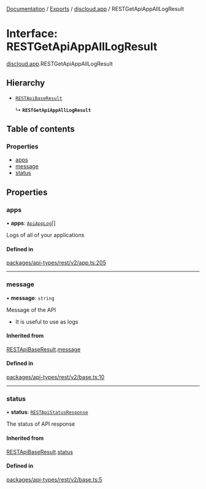 [Documentation](../README.md) / [Exports](../modules.md) / [discloud.app](../modules/discloud_app.md) / RESTGetApiAppAllLogResult

# Interface: RESTGetApiAppAllLogResult

[discloud.app](../modules/discloud_app.md).RESTGetApiAppAllLogResult

## Hierarchy

- [`RESTApiBaseResult`](discloud_app.RESTApiBaseResult.md)

  ↳ **`RESTGetApiAppAllLogResult`**

## Table of contents

### Properties

- [apps](discloud_app.RESTGetApiAppAllLogResult.md#apps)
- [message](discloud_app.RESTGetApiAppAllLogResult.md#message)
- [status](discloud_app.RESTGetApiAppAllLogResult.md#status)

## Properties

### apps

• **apps**: [`ApiAppLog`](discloud_app.ApiAppLog.md)[]

Logs of all of your applications

#### Defined in

[packages/api-types/rest/v2/app.ts:205](https://github.com/discloud/discloud.app/blob/bf097cb/packages/api-types/rest/v2/app.ts#L205)

___

### message

• **message**: `string`

Message of the API
- It is useful to use as logs

#### Inherited from

[RESTApiBaseResult](discloud_app.RESTApiBaseResult.md).[message](discloud_app.RESTApiBaseResult.md#message)

#### Defined in

[packages/api-types/rest/v2/base.ts:10](https://github.com/discloud/discloud.app/blob/bf097cb/packages/api-types/rest/v2/base.ts#L10)

___

### status

• **status**: [`RESTApiStatusResponse`](../modules/discloud_app.md#restapistatusresponse)

The status of API response

#### Inherited from

[RESTApiBaseResult](discloud_app.RESTApiBaseResult.md).[status](discloud_app.RESTApiBaseResult.md#status)

#### Defined in

[packages/api-types/rest/v2/base.ts:5](https://github.com/discloud/discloud.app/blob/bf097cb/packages/api-types/rest/v2/base.ts#L5)
